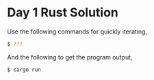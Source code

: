 # Day 1 Rust Solution

Use the following commands for quickly iterating,

```bash
$ ???
```

And the following to get the program output,

```bash
$ cargo run
```
